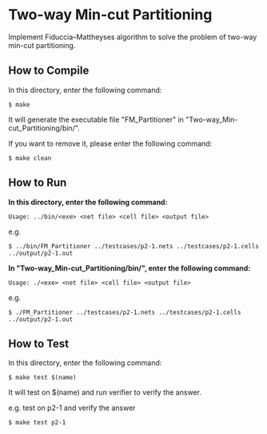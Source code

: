 # Two-way Min-cut Partitioning
Implement Fiduccia–Mattheyses algorithm to solve the problem of two-way min-cut partitioning.

## How to Compile
In this directory, enter the following command:
```
$ make
```
It will generate the executable file "FM_Partitioner" in "Two-way_Min-cut_Partitioning/bin/".

If you want to remove it, please enter the following command:
```
$ make clean
```

## How to Run
**In this directory, enter the following command:**
```
Usage: ../bin/<exe> <net file> <cell file> <output file>
```

e.g.
```
$ ../bin/FM_Partitioner ../testcases/p2-1.nets ../testcases/p2-1.cells ../output/p2-1.out
```

**In "Two-way_Min-cut_Partitioning/bin/", enter the following command:**
```
Usage: ./<exe> <net file> <cell file> <output file>
```

e.g.
```
$ ./FM_Partitioner ../testcases/p2-1.nets ../testcases/p2-1.cells ../output/p2-1.out
```

## How to Test
In this directory, enter the following command:
```
$ make test $(name)
```
It will test on $(name) and run verifier to verify the answer.

e.g. test on p2-1 and verify the answer
```
$ make test p2-1
```
